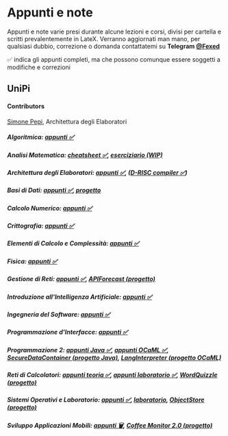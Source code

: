 # Appunti e note
Appunti e note varie presi durante alcune lezioni e corsi, divisi per cartella e scritti prevalentemente in LateX.
Verranno aggiornati man mano, per qualsiasi dubbio, correzione o domanda contattatemi su <b>Telegram [@Fexed](https://t.me/fexed)</b>

:white_check_mark: indica gli appunti completi, ma che possono comunque essere soggetti a modifiche e correzioni

## UniPi
#### Contributors
[Simone Pepi](https://github.com/sipemopo92), Architettura degli Elaboratori

##### Algoritmica: [appunti :white_check_mark:](https://github.com/fexed/Notes/blob/master/AL/AL.pdf)

##### Analisi Matematica: [cheatsheet :white_check_mark:](https://github.com/fexed/Notes/blob/master/AM/AM.pdf), [eserciziario (WIP)](https://github.com/fexed/Notes/blob/master/AM/AM_eserciziario.pdf)

##### Architettura degli Elaboratori: [appunti :white_check_mark:](https://github.com/fexed/Notes/blob/master/AE/architettura_appunti.pdf), ([D-RISC compiler :white_check_mark:](https://github.com/fexed/D-RISCcompiler))

##### Basi di Dati: [appunti :white_check_mark:](https://github.com/fexed/Notes/blob/master/BD/BD.pdf), [progetto](https://github.com/fexed/Notes/blob/master/BD/ProgettoBD8/relazione.pdf)

##### Calcolo Numerico: [appunti :white_check_mark:](https://github.com/fexed/Notes/blob/master/CN/CN.pdf)

##### Crittografia: [appunti :white_check_mark:](https://github.com/fexed/Notes/blob/master/CRI/CRI.pdf)

##### Elementi di Calcolo e Complessità: [appunti :white_check_mark:](https://github.com/fexed/Notes/blob/master/ECC/ECC.pdf)

##### Fisica: [appunti :white_check_mark:](https://github.com/fexed/Notes/blob/master/FIS/FIS.pdf)

##### Gestione di Reti: [appunti :white_check_mark:](https://github.com/fexed/Notes/blob/master/GR/GR.pdf), [APIForecast (progetto)](https://github.com/fexed/APIForecast)

##### Introduzione all'Intelligenza Artificiale: [appunti :white_check_mark:](https://github.com/fexed/Notes/blob/master/IIA/IIA.pdf)

##### Ingegneria del Software: [appunti :white_check_mark:](https://github.com/fexed/Notes/blob/master/IS/IS.pdf)

##### Programmazione d'Interfacce: [appunti :white_check_mark:](https://github.com/fexed/Notes/blob/master/PI/PI.pdf)

##### Programmazione 2: [appunti Java :white_check_mark:](https://github.com/fexed/Notes/blob/master/PR2/PR2_Java.pdf), [appunti OCaML :white_check_mark:](https://github.com/fexed/Notes/blob/master/PR2/PR2_OCaML.pdf), [SecureDataContainer (progetto Java)](https://github.com/fexed/SecureDataContainer), [LangInterpreter (progetto OCaML)](https://github.com/fexed/LangInterpreter)

##### Reti di Calcolatori: [appunti teoria :white_check_mark:](https://github.com/fexed/Notes/blob/master/RCL/RCL.pdf), [appunti laboratorio :white_check_mark:](https://github.com/fexed/Notes/blob/master/LPR/LPR.pdf), [WordQuizzle (progetto)](https://github.com/fexed/WordQuizzle)

##### Sistemi Operativi e Laboratorio: [appunti :white_check_mark:](https://github.com/fexed/Notes/blob/master/SOL/SOL.pdf), [laboratorio](https://github.com/fexed/SOL_LAB), [ObjectStore (progetto)](https://github.com/fexed/ObjectStore/releases/tag/1.0)

##### Sviluppo Applicazioni Mobili: [appunti 🗑️](https://github.com/fexed/Notes/blob/master/SAM/SAM.pdf), [Coffee Monitor 2.0 (progetto)](https://github.com/fexed/CoffeeMonitor/releases/tag/2.0)
